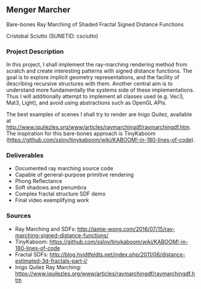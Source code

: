 ## Menger Marcher

Bare-bones Ray Marching of Shaded Fractal Signed Distance Functions

Cristobal Sciutto (SUNETID: csciutto)

### Project Description
In this project, I shall implement the ray-marching rendering method from scratch and create interesting patterns with signed distance functions. The goal is to explore implicit geometry representations, and the facility of describing recursive structures with them. Another central aim is to understand more fundamentally the systems side of these implementations. Thus I will additionally attempt to implement all classes used (e.g. Vec3, Mat3, Light), and avoid using abstractions such as OpenGL APIs.

The best examples of scenes I shall try to render are Inigo Quilez, available at <http://www.iquilezles.org/www/articles/raymarchingdf/raymarchingdf.htm>. The inspiration for this bare-bones approach is TinyKaboom (<https://github.com/ssloy/tinykaboom/wiki/KABOOM!-in-180-lines-of-code>).

### Deliverables
- Documented ray marching source code
- Capable of general-purpose primitive rendering
- Phong Reflectance
- Soft shadows and penumbra
- Complex fractal structure SDF demo
- Final video exemplifying work

### Sources
- Ray Marching and SDFs: <http://jamie-wong.com/2016/07/15/ray-marching-signed-distance-functions/>
- TinyKaboom: <https://github.com/ssloy/tinykaboom/wiki/KABOOM!-in-180-lines-of-code>
- Fractal SDFs: <http://blog.hvidtfeldts.net/index.php/2011/06/distance-estimated-3d-fractals-part-i/>
- Inigo Quilez Ray Marching: <https://www.iquilezles.org/www/articles/raymarchingdf/raymarchingdf.htm>
